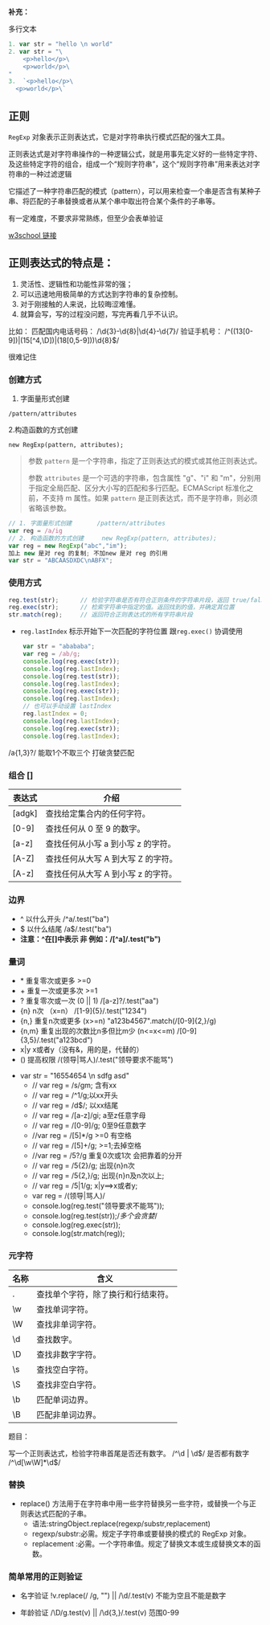 **补充：**
>
多行文本
>
```js
1. var str = "hello \n world"
2. var str = "\
	<p>hello</p>\
	<p>world</p>\
"
3.  `<p>hello</p>\
  <p>world</p>\`
```
>
## 正则
>
`RegExp` 对象表示正则表达式，它是对字符串执行模式匹配的强大工具。
>
正则表达式是对字符串操作的一种逻辑公式，就是用事先定义好的一些特定字符、及这些特定字符的组合，组成一个“规则字符串”，这个“规则字符串”用来表达对字符串的一种过滤逻辑
>
它描述了一种字符串匹配的模式（pattern），可以用来检查一个串是否含有某种子串、将匹配的子串替换或者从某个串中取出符合某个条件的子串等。
>
有一定难度，不要求非常熟练，但至少会表单验证
>
[w3school 链接](http://www.w3school.com.cn/jsref/jsref_obj_regexp.asp)
>
## 正则表达式的特点是：
1. 灵活性、逻辑性和功能性非常的强；
2. 可以迅速地用极简单的方式达到字符串的复杂控制。
3. 对于刚接触的人来说，比较晦涩难懂。 
4. 就算会写，写的过程没问题，写完再看几乎不认识。
>
比如：
匹配国内电话号码：		/\d{3}-\d{8}|\d{4}-\d{7}/
验证手机号：		/^((13[0-9])|(15[^4,\D])|(18[0,5-9]))\d{8}$/   
>
很难记住
>
### 创建方式
>
1. 字面量形式创建
>
`/pattern/attributes`
>
2.构造函数的方式创建
>
`new RegExp(pattern, attributes);`
>
> 参数 `pattern` 是一个字符串，指定了正则表达式的模式或其他正则表达式。
>
> 参数 `attributes` 是一个可选的字符串，包含属性 "g"、"i" 和 "m"，分别用于指定全局匹配、区分大小写的匹配和多行匹配。ECMAScript 标准化之前，不支持 m 属性。如果 `pattern` 是正则表达式，而不是字符串，则必须省略该参数。
>
```js
// 1. 字面量形式创建		/pattern/attributes
var reg = /a/ig
// 2. 构造函数的方式创建		new RegExp(pattern, attributes);
var reg = new RegExp("abc","im");
加上 new 是对 reg 的复制; 不加new 是对 reg 的引用
var str = "ABCAASDXDC\nABFX";
```
>
### 使用方式
>
```js
reg.test(str);		// 检验字符串是否有符合正则条件的字符串片段，返回 true/false
reg.exec(str);		// 检索字符串中指定的值。返回找到的值，并确定其位置
str.match(reg);		// 返回符合正则表达式的所有字符串片段
```
>
* `reg.lastIndex` 标示开始下一次匹配的字符位置 跟`reg.exec()` 协调使用
```js
    var str = "abababa";
    var reg = /ab/g;
    console.log(reg.exec(str));
    console.log(reg.lastIndex);
    console.log(reg.test(str));
    console.log(reg.lastIndex);
    console.log(reg.exec(str));
    console.log(reg.lastIndex);
    // 也可以手动设置 lastIndex
    reg.lastIndex = 0;
    console.log(reg.lastIndex);
    console.log(reg.exec(str));
    console.log(reg.lastIndex);
```
/a{1,3}?/ 能取1个不取三个 打破贪婪匹配
>
### 组合	[]
|表达式|介绍|
| -- | -- |
|[adgk]	|查找给定集合内的任何字符。|
|[0-9]	|查找任何从 0 至 9 的数字。|
|[a-z]	|查找任何从小写 a 到小写 z 的字符。|
|[A-Z]	|查找任何从大写 A 到大写 Z 的字符。|
|[A-z]	|查找任何从大写 A 到小写 z 的字符。|
>
### 边界
+	^ 以什么开头			/^a/.test("ba")
+	$ 以什么结尾			/a$/.test("ba")
+	**注意：^在[]中表示 非  例如：/[^a]/.test("b")**
>
### 量词
+ \* 重复零次或更多 	>=0
+ \+	重复一次或更多次	>=1
+ ? 重复零次或一次 (0 || 1)	/[a-z]?/.test("aa")
+ {n} n次	（x=n）  /[1-9]{5}/.test("1234")
+ {n,} 重复n次或更多  (x>=n)		"a123b4567".match(/[0-9]{2,}/g)
+ {n,m} 重复出现的次数比n多但比m少 (n<=x<=m)		/[0-9]{3,5}/.test("a123bcd")
+ x|y  x或者y（没有&，用的是，代替的）
+ ()  提高权限  /(领导|骂人)/.test("领导要求不能骂")
* var str = "16554654 \n sdfg asd"
    * // var reg = /s/gm; 含有xx
    * // var reg = /^1/g;以xx开头
    * // var reg = /d$/; 以xx结尾
    * // var reg = /[a-z]/gi; a至z任意字母
    * // var reg = /[0-9]/g; 0至9任意数字
    * //var reg = /[5]*/g >=0 有空格
    * // var reg = /[5]+/g; >=1;去掉空格
    * //var reg = /5?/g 重复0次或1次 会把靠着的分开
    * // var reg = /5{2}/g; 出现{n}n次
    * // var reg = /5{2,}/g; 出现{n}n及n次以上;
    * // var reg = /5|1/g; x|y==>x或者y;
    * var reg = /(领导|骂人)/
    * console.log(reg.test("领导要求不能骂"));
    * console.log(reg.test(str));/*多个会贪婪*/
    * console.log(reg.exec(str));
    * console.log(str.match(reg));
### 元字符
|名称|含义|
|---|----|
|.	|查找单个字符，除了换行和行结束符。	|
|\w	|查找单词字符。											|
|\W	|查找非单词字符。										|
|\d	|查找数字。												|
|\D	|查找非数字字符。										|
|\s	|查找空白字符。											|
|\S	|查找非空白字符。										|
|\b	|匹配单词边界。											|
|\B	|匹配非单词边界。										|
>
题目：

写一个正则表达式，检验字符串首尾是否还有数字。  /^\d | \d$/   是否都有数字		/^\d[\w\W]*\d$/
### 替换
 * replace() 方法用于在字符串中用一些字符替换另一些字符，或替换一个与正则表达式匹配的子串。
    * 语法:stringObject.replace(regexp/substr,replacement)
    * regexp/substr:必需。规定子字符串或要替换的模式的 RegExp 对象。
    * replacement :必需。一个字符串值。规定了替换文本或生成替换文本的函数。
>
### 简单常用的正则验证
>
* 名字验证 !v.replace(/ /g, "") || /\d/.test(v)  不能为空且不能是数字
>
* 年龄验证 /\D/g.test(v) || /\d{3,}/.test(v) 范围0-99